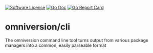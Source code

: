 [![Software License](https://img.shields.io/badge/license-AGPL--3.0-green.svg?style=for-the-badge)](/LICENSE)
[![Go Doc](https://img.shields.io/badge/godoc-reference-blue.svg?style=for-the-badge)](http://godoc.org/github.com/omniversion/omniversion/cli)
[![Go Report Card](https://goreportcard.com/badge/github.com/omniversion/omniversion/cli?style=for-the-badge)](https://goreportcard.com/report/github.com/omniversion/omniversion/cli)

# omniversion/cli
The omniversion command line tool turns output from various package managers into a common, easily parseable format
